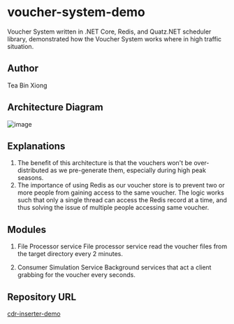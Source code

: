 # voucher-system-demo
Voucher System written in .NET Core, Redis, and Quatz.NET scheduler library, demonstrated how the Voucher System works where in high traffic situation.

## Author
Tea Bin Xiong

## Architecture Diagram
![image](./img/voucher-system.PNG)


## Explanations
1) The benefit of this architecture is that the vouchers won't be over-distributed as we pre-generate them, especially during high peak seasons.
2) The importance of using Redis as our voucher store is to prevent two or more people from gaining access to the same voucher. The logic works such that only a single thread can access the Redis record at a time, and thus solving the issue of multiple people accessing same voucher.

## Modules
1) File Processor service
File processor service read the voucher files from the target directory every 2 minutes.

2) Consumer Simulation Service 
Background services that act a client grabbing for the voucher every seconds.



## Repository URL
[cdr-inserter-demo](https://github.com/teabinxiong/voucher-system-demo/)
